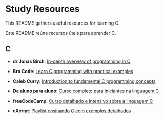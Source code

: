 # Study Resources

This README gathers useful resources for learning C.

Este README reúne recursos úteis para aprender C.

## C

- **dr Jonas Birch**: [In-depth overview of programming in C](https://www.youtube.com/watch?v=ve2l3yK37Jo&t=8710s&ab_channel=drJonasBirch)
- **Bro Code**: [Learn C programming with practical examples](https://www.youtube.com/watch?v=87SH2Cn0s9A&ab_channel=BroCode)

- **Caleb Curry**: [Introduction to fundamental C programming concepts](https://www.youtube.com/watch?v=Bz4MxDeEM6k&ab_channel=CalebCurry)
- **De aluno para aluno**: [Curso completo para iniciantes na linguagem C](https://www.youtube.com/watch?v=VnH7OVFj_pA&list=PLa75BYTPDNKZWYypgOFEsX3H2Mg-SzuLW&ab_channel=Dealunoparaaluno)
- **freeCodeCamp**: [Curso detalhado e intensivo sobre a linguagem C](https://www.youtube.com/watch?v=KJgsSFOSQv0&t=1s&ab_channel=freeCodeCamp.org)
- **eXcript**: [Playlist ensinando C com exemplos detalhados](https://www.youtube.com/watch?v=FH7YrE0RjWE&list=PLesCEcYj003SwVdufCQM5FIbrOd0GG1M4&ab_channel=eXcript)
